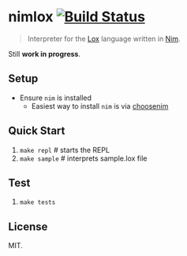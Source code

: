 nimlox [![Build Status](https://travis-ci.org/cabhishek/nimlox.svg?branch=master)](https://travis-ci.org/cabhishek/nimlox)
====
> Interpreter for the [Lox](http://www.craftinginterpreters.com/the-lox-language.html) language written in [Nim](https://nim-lang.org/).

Still **work in progress**.

## Setup
* Ensure `nim` is installed
    * Easiest way to install `nim` is via [choosenim](https://github.com/dom96/choosenim)

## Quick Start
1. `make repl`   # starts the REPL
1. `make sample` # interprets sample.lox file

## Test
1. `make tests`

## License

MIT.
